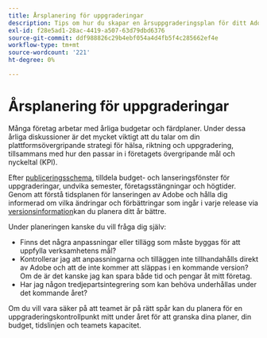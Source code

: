 ```yaml
---
title: Årsplanering för uppgraderingar
description: Tips om hur du skapar en årsuppgraderingsplan för ditt Adobe Commerce-projekt.
exl-id: f28e5ad1-28ac-4419-a507-63d79dbd6376
source-git-commit: ddf988826c29b4ebf054a4d4fb5f4c285662ef4e
workflow-type: tm+mt
source-wordcount: '221'
ht-degree: 0%

---
```


# Årsplanering för uppgraderingar

Många företag arbetar med årliga budgetar och färdplaner. Under dessa årliga diskussioner är det mycket viktigt att du talar om din plattformsövergripande strategi för hälsa, riktning och uppgradering, tillsammans med hur den passar in i företagets övergripande mål och nyckeltal (KPI).

Efter [publiceringsschema](https://devdocs.magento.com/release/), tilldela budget- och lanseringsfönster för uppgraderingar, undvika semester, företagsstängningar och högtider. Genom att förstå tidsplanen för lanseringen av Adobe och hålla dig informerad om vilka ändringar och förbättringar som ingår i varje release via [versionsinformation](https://devdocs.magento.com/guides/v2.4/release-notes/bk-release-notes.html)kan du planera ditt år bättre.

Under planeringen kanske du vill fråga dig själv:

- Finns det några anpassningar eller tillägg som måste byggas för att uppfylla verksamhetens mål?
- Kontrollerar jag att anpassningarna och tilläggen inte tillhandahålls direkt av Adobe och att de inte kommer att släppas i en kommande version? Om de är det kanske jag kan spara både tid och pengar åt mitt företag.
- Har jag någon tredjepartsintegrering som kan behöva underhållas under det kommande året?

Om du vill vara säker på att teamet är på rätt spår kan du planera för en uppgraderingskontrollpunkt mitt under året för att granska dina planer, din budget, tidslinjen och teamets kapacitet.
